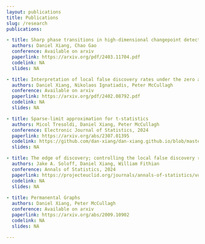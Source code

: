 ```yaml
---
layout: publications
title: Publications
slug: /research
publications:

- title: Sharp phase transitions in high-dimensional changepoint detection
  authors: Daniel Xiang, Chao Gao
  conference: Available on arxiv
  paperlink: https://arxiv.org/pdf/2403.11704.pdf
  codelink: NA
  slides: NA

- title: Interpretation of local false discovery rates under the zero assumption
  authors: Daniel Xiang, Nikolaos Ignatiadis, Peter McCullagh
  conference: Available on arxiv
  paperlink: https://arxiv.org/pdf/2402.08792.pdf
  codelink: NA
  slides: NA

- title: Sparse-limit approximation for t-statistics
  authors: Micol Tresoldi, Daniel Xiang, Peter McCullagh
  conference: Electronic Journal of Statistics, 2024
  paperlink: https://arxiv.org/abs/2307.01395
  codelink: https://github.com/dan-xiang/dan-xiang.github.io/blob/master/sparse-limit-t-statistics.R
  slides: NA

- title: The edge of discovery; controlling the local false discovery rate at the margin.
  authors: Jake A. Soloff, Daniel Xiang, William Fithian
  conference: Annals of Statistics, 2024
  paperlink: https://projecteuclid.org/journals/annals-of-statistics/volume-52/issue-2/The-edge-of-discovery--Controlling-the-local-false-discovery/10.1214/24-AOS2359.full
  codelink: NA
  slides: NA
  
- title: Permanental Graphs
  authors: Daniel Xiang, Peter McCullagh
  conference: Available on arxiv
  paperlink: https://arxiv.org/abs/2009.10902
  codelink: NA
  slides: NA

---
```

